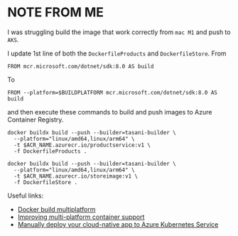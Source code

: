 # NOTE FROM ME

I was struggling build the image that work correctly from `mac M1` and push to `AKS`.

I update 1st line of both the `DockerfileProducts` and `DockerfileStore`.
From 
```docker
FROM mcr.microsoft.com/dotnet/sdk:8.0 AS build
```
To 
```docker
FROM --platform=$BUILDPLATFORM mcr.microsoft.com/dotnet/sdk:8.0 AS build
```
and then execute these commands to build and push images to Azure Container Registry.

```shell
docker buildx build --push --builder=tasani-builder \
  --platform="linux/amd64,linux/arm64" \
  -t $ACR_NAME.azurecr.io/productservice:v1 \
  -f DockerfileProducts .

docker buildx build --push --builder=tasani-builder \
  --platform="linux/amd64,linux/arm64" \
  -t $ACR_NAME.azurecr.io/storeimage:v1 \
  -f DockerfileStore .
```

Useful links:
- [Docker build multiplatform](https://www.youtube.com/watch?v=hVRsqk_iKHA)
- [Improving multi-platform container support](https://devblogs.microsoft.com/dotnet/improving-multiplatform-container-support/)
- [Manually deploy your cloud-native app to Azure Kubernetes Service](https://learn.microsoft.com/en-us/training/modules/microservices-devops-aspnet-core/2-exercise-manually-deploy-cloud-native-application)
